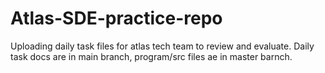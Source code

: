# Atlas-SDE-practice-repo
Uploading daily task files for atlas tech team to review and evaluate. Daily task docs are in main branch, program/src files ae in master barnch.
